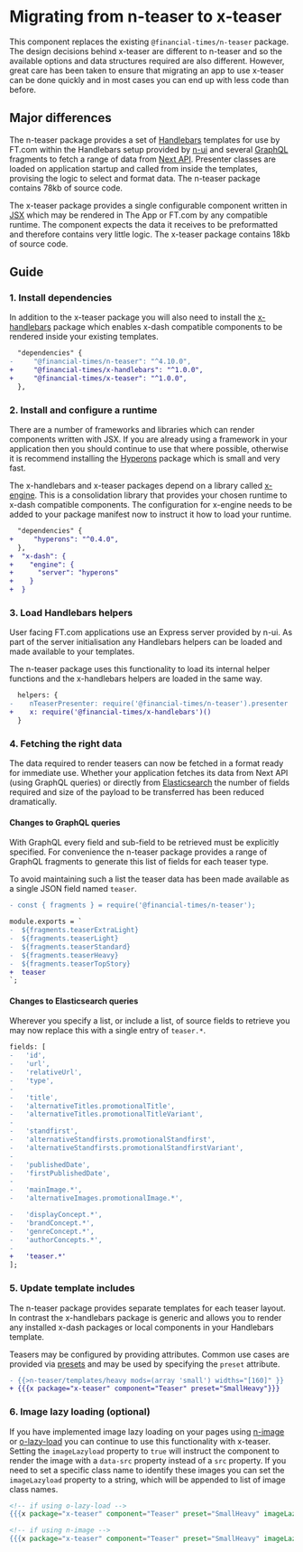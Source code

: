 # Migrating from n-teaser to x-teaser

This component replaces the existing `@financial-times/n-teaser` package. The design decisions behind x-teaser are different to n-teaser and so the available options and data structures required are also different. However, great care has been taken to ensure that migrating an app to use x-teaser can be done quickly and in most cases you can end up with less code than before.


## Major differences

The n-teaser package provides a set of [Handlebars] templates for use by FT.com within the Handlebars setup provided by [n-ui] and several [GraphQL] fragments to fetch a range of data from [Next API]. Presenter classes are loaded on application startup and called from inside the templates, provising the logic to select and format data. The n-teaser package contains 78kb of source code.

The x-teaser package provides a single configurable component written in [JSX] which may be rendered in The App or FT.com by any compatible runtime. The component expects the data it receives to be preformatted and therefore contains very little logic. The x-teaser package contains 18kb of source code.

[Handlebars]: https://handlebarsjs.com/
[n-ui]: https://github.com/Financial-Times/n-ui
[GraphQL]: https://graphql.org/
[Next API]: https://github.com/Financial-Times/next-api
[JSX]: https://jasonformat.com/wtf-is-jsx/


## Guide

### 1. Install dependencies

In addition to the x-teaser package you will also need to install the [x-handlebars] package which enables x-dash compatible components to be rendered inside your existing templates.

```diff
  "dependencies" {
-     "@financial-times/n-teaser": "^4.10.0",
+     "@financial-times/x-handlebars": "^1.0.0",
+     "@financial-times/x-teaser": "^1.0.0",
  },
```

[x-handlebars]: /packages/x-handlebars

### 2. Install and configure a runtime

There are a number of frameworks and libraries which can render components written with JSX. If you are already using a framework in your application then you should continue to use that where possible, otherwise it is recommend installing the [Hyperons] package which is small and very fast.

The x-handlebars and x-teaser packages depend on a library called [x-engine]. This is a consolidation library that provides your chosen runtime to x-dash compatible components. The configuration for x-engine needs to be added to your package manifest now to instruct it how to load your runtime.

```diff
  "dependencies" {
+     "hyperons": "^0.4.0",
  },
+  "x-dash": {
+    "engine": {
+      "server": "hyperons"
+    }
+  }
```

[x-engine]: /packages/x-engine
[Hyperons]: https://www.npmjs.com/package/hyperons

### 3. Load Handlebars helpers

User facing FT.com applications use an Express server provided by n-ui. As part of the server initialisation any Handlebars helpers can be loaded and made available to your templates.

The n-teaser package uses this functionality to load its internal helper functions and the x-handlebars helpers are loaded in the same way.

```diff
  helpers: {
-    nTeaserPresenter: require('@financial-times/n-teaser').presenter
+    x: require('@financial-times/x-handlebars')()
  }
```

### 4. Fetching the right data

The data required to render teasers can now be fetched in a format ready for immediate use. Whether your application fetches its data from Next API (using GraphQL queries) or directly from [Elasticsearch] the number of fields required and size of the payload to be transferred has been reduced dramatically.

[Elasticsearch]: https://github.com/Financial-Times/next-es-interface/

#### Changes to GraphQL queries

With GraphQL every field and sub-field to be retrieved must be explicitly specified. For convenience the n-teaser package provides a range of GraphQL fragments to generate this list of fields for each teaser type.

To avoid maintaining such a list the teaser data has been made available as a single JSON field named `teaser`.

```diff
- const { fragments } = require('@financial-times/n-teaser');

module.exports = `
-  ${fragments.teaserExtraLight}
-  ${fragments.teaserLight}
-  ${fragments.teaserStandard}
-  ${fragments.teaserHeavy}
-  ${fragments.teaserTopStory}
+  teaser
`;
```

#### Changes to Elasticsearch queries

Wherever you specify a list, or include a list, of source fields to retrieve you may now replace this with a single entry of `teaser.*`.

```diff
fields: [
-   'id',
-   'url',
-   'relativeUrl',
-   'type',
-
-   'title',
-   'alternativeTitles.promotionalTitle',
-   'alternativeTitles.promotionalTitleVariant',
-
-   'standfirst',
-   'alternativeStandfirsts.promotionalStandfirst',
-   'alternativeStandfirsts.promotionalStandfirstVariant',
-
-   'publishedDate',
-   'firstPublishedDate',
-
-   'mainImage.*',
-   'alternativeImages.promotionalImage.*',

-   'displayConcept.*',
-   'brandConcept.*',
-   'genreConcept.*',
-   'authorConcepts.*',
-
+   'teaser.*'
];
```

### 5. Update template includes

The n-teaser package provides separate templates for each teaser layout. In contrast the x-handlebars package is generic and allows you to render any installed x-dash packages or local components in your Handlebars template.

Teasers may be configured by providing attributes. Common use cases are provided via [presets] and may be used by specifying the `preset` attribute.

```diff
- {{>n-teaser/templates/heavy mods=(array 'small') widths="[160]" }}
+ {{{x package="x-teaser" component="Teaser" preset="SmallHeavy"}}}
```

[presets]: /components/x-teaser#presets

### 6. Image lazy loading (optional)

If you have implemented image lazy loading on your pages using [n-image] or [o-lazy-load] you can continue to use this functionality with x-teaser. Setting the `imageLazyload` property to `true` will instruct the component to render the image with a `data-src` property instead of a `src` property. If you need to set a specific class name to identify these images you can set the `imageLazyload` property to a string, which will be appended to list of image class names.

```handlebars
<!-- if using o-lazy-load -->
{{{x package="x-teaser" component="Teaser" preset="SmallHeavy" imageLazyLoad="o-lazy-load"}}}

<!-- if using n-image -->
{{{x package="x-teaser" component="Teaser" preset="SmallHeavy" imageLazyLoad="n-image--lazy-loading"}}}
```

[n-image]: https://github.com/Financial-Times/n-image
[o-lazy-load]: https://github.com/Financial-Times/o-lazy-load/
